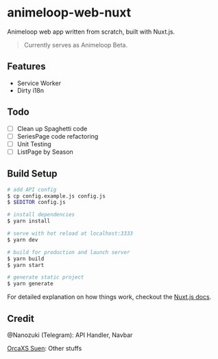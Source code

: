 # animeloop-web-nuxt
Animeloop web app written from scratch, built with Nuxt.js.

> Currently serves as Animeloop Beta.


## Features
- Service Worker
- Dirty i18n

## Todo

- [ ] Clean up Spaghetti code 
- [ ] SeriesPage code refactoring
- [ ] Unit Testing
- [ ] ListPage by Season

## Build Setup

``` bash
# add API config
$ cp config.example.js config.js
$ $EDITOR config.js

# install dependencies
$ yarn install

# serve with hot reload at localhost:3333
$ yarn dev

# build for production and launch server
$ yarn build
$ yarn start

# generate static project
$ yarn generate
```

For detailed explanation on how things work, checkout the [Nuxt.js docs](https://github.com/nuxt/nuxt.js).

## Credit
@Nanozuki (Telegram): API Handler, Navbar

[OrcaXS Suen](https://github.com/orcaxs): Other stuffs
